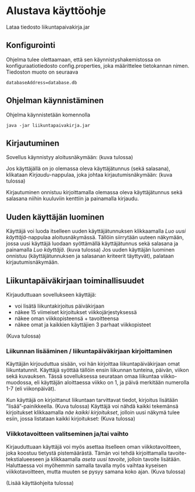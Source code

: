 # Alustava käyttöohje # 
Lataa tiedosto liikuntapaivakirja.jar

## Konfigurointi ##
Ohjelma tulee olettaamaan, että sen käynnistyshakemistossa on konfiguraatiotiedosto config.properties, joka määrittelee tietokannan nimen. 
Tiedoston muoto on seuraava
```
databaseAddress=database.db
```

## Ohjelman käynnistäminen ##
Ohjelma käynnistetään komennolla 
```
java -jar liikuntapaivakirja.jar
```

## Kirjautuminen ##
Sovellus käynnistyy aloitusnäkymään:
(kuva tulossa)

Jos käyttäjällä on jo olemassa oleva käyttäjätunnus (sekä salasana), klikataan *Kirjaudu*-nappulaa, joka johtaa kirjautumisnäkymään: (kuva tulossa)

Kirjautuminen onnistuu kirjoittamalla olemassa oleva käyttäjätunnus sekä salasana niihin kuuluviin kenttiin ja painamalla kirjaudu.

## Uuden käyttäjän luominen ##
Käyttäjä voi luoda itselleen uuden käyttäjätunnuksen klikkaamalla *Luo uusi käyttäjä*-nappulaa aloitusnäkymässä. 
Tällöin siirrytään uuteen näkymään, jossa uusi käyttäjä luodaan syöttämällä käyttäjätunnus sekä salasana ja painamalla *Luo käyttäjä*.
(kuva tulossa)
Jos uuden käyttäjän luominen onnistuu (käyttäjätunnuksen ja salasanan kriteerit täyttyvät), palataan kirjautumisnäkymään.

## Liikuntapäiväkirjaan toiminallisuudet ##
Kirjauduttuaan sovellukseen käyttäjä: 
* voi lisätä liikuntakirjoitus päiväkirjaan
* näkee 15 viimeiset kirjoitukset viikkojärjestyksessä
* näkee oman viikkopisteensä + tavoitteensa
* näkee omat ja kaikkien käyttäjien 3 parhaat viikkopisteet

(Kuva tulossa)

### Liikunnan lisääminen / liikuntapäiväkirjaan kirjoittaminen ###
Käyttäjän kirjouduttua sisään, voi hän kirjoittaa liikuntapäiväkirjaan omat liikuntatunnit. Käyttäjä syöttää tällöin ensin liikunnan 
tunteina, päivän, viikon sekä kuvauksen. Tässä sovelluksessa seurataan omaa liikuntaa viikko-muodossa, eli käyttäjän 
aloittaessa viikko on 1, ja päivä merkitään numerolla 1-7 (eli viikonpäivät).

Kun käyttäjä on kirjoittanut liikuntaan tarvittavat tiedot, kirjoitus lisätään ”lisää”-painikkeella. 
(Kuva tulossa)
Käyttäjä voi nähdä kaikki tekemänsä kirjoitukset klikkaamalla *näe kaikki kirjoitukset*, jolloin uusi näkymä tulee esiin, 
jossa listataan kaikki kirjoitukset:
(Kuva tulossa)

### Viikkotavoitteen valitseminen ja/tai vaihto ###
Kirjauduttuaan käyttäjä voi myös asettaa itselleen oman viikkotavoitteen, joka koostuu tietystä pistemäärästä. 
Tämän voi tehdä kirjoittamalla tavoite-tekstialueeseen ja klikkaamalla *aseta uusi tavoite*, jolloin tavoite lisätään. 
Haluttaessa voi myöhemmin samalla tavalla myös vaihtaa kyseisen viikkotavoitteen, mutta muuten se pysyy samana koko ajan. 
(Kuva tulossa)

(Lisää käyttäohjeita tulossa)
